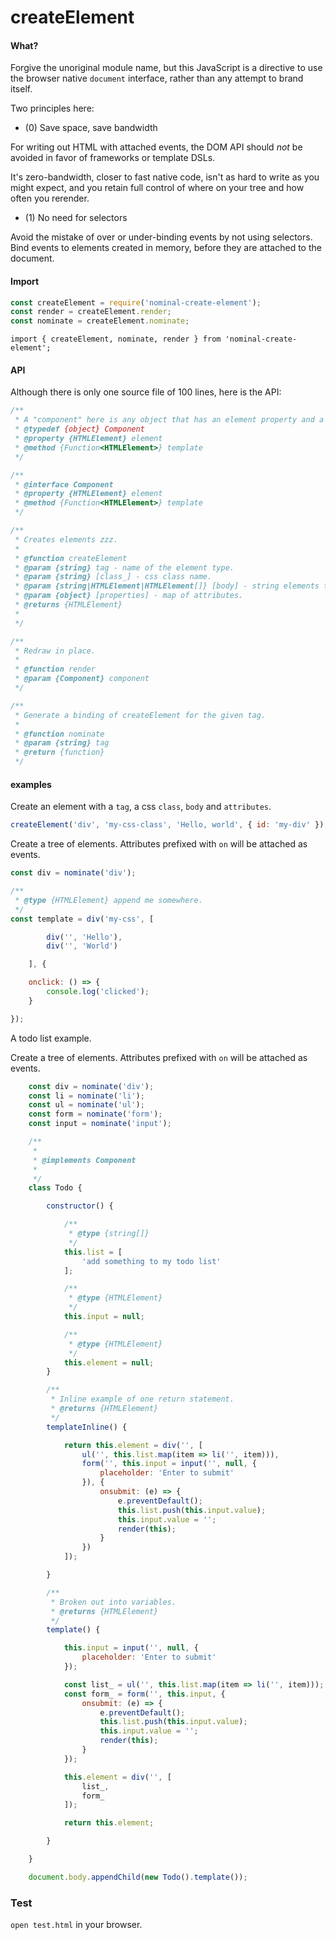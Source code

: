 # createElement

#### What?

Forgive the unoriginal module name, but this JavaScript is a directive to use the browser native `document` interface,
rather than any attempt to brand itself.

Two principles here:

- (0) Save space, save bandwidth

For writing out HTML with attached events, the DOM API should *not* be avoided in favor of frameworks or template DSLs.

It's zero-bandwidth, closer to fast native code, isn't as hard to write as you might expect, and you retain full
control of where on your tree and how often you rerender.

- (1) No need for selectors

Avoid the mistake of over or under-binding events by not using selectors. Bind events to elements created in memory,
before they are attached to the document.

#### Import

```js
const createElement = require('nominal-create-element');
const render = createElement.render;
const nominate = createElement.nominate;
```

`import { createElement, nominate, render } from 'nominal-create-element';`

#### API

Although there is only one source file of 100 lines, here is the API:

```js
/**
 * A "component" here is any object that has an element property and a template method.
 * @typedef {object} Component
 * @property {HTMLElement} element
 * @method {Function<HTMLElement>} template
 */

/**
 * @interface Component
 * @property {HTMLElement} element
 * @method {Function<HTMLElement>} template
 */

/**
 * Creates elements zzz.
 *
 * @function createElement
 * @param {string} tag - name of the element type.
 * @param {string} [class_] - css class name.
 * @param {string|HTMLElement|HTMLElement[]} [body] - string elements to form the body.
 * @param {object} [properties] - map of attributes.
 * @returns {HTMLElement}
 *
 */

/**
 * Redraw in place.
 *
 * @function render
 * @param {Component} component
 */

/**
 * Generate a binding of createElement for the given tag.
 *
 * @function nominate
 * @param {string} tag
 * @return {function}
 */
```

#### examples

Create an element with a `tag`, a css `class`, `body` and `attributes`.

```js
createElement('div', 'my-css-class', 'Hello, world', { id: 'my-div' });
```

Create a tree of elements. Attributes prefixed with `on` will be attached as events.

```js
const div = nominate('div');

/**
 * @type {HTMLElement} append me somewhere.
 */
const template = div('my-css', [

        div('', 'Hello'),
        div('', 'World')

    ], {

    onclick: () => {
        console.log('clicked');
    }

});

```

A todo list example.

Create a tree of elements. Attributes prefixed with `on` will be attached as events.

```js
    const div = nominate('div');
    const li = nominate('li');
    const ul = nominate('ul');
    const form = nominate('form');
    const input = nominate('input');

    /**
     *
     * @implements Component
     *
     */
    class Todo {

        constructor() {

            /**
             * @type {string[]}
             */
            this.list = [
                'add something to my todo list'
            ];

            /**
             * @type {HTMLElement}
             */
            this.input = null;

            /**
             * @type {HTMLElement}
             */
            this.element = null;
        }

        /**
         * Inline example of one return statement.
         * @returns {HTMLElement}
         */
        templateInline() {

            return this.element = div('', [
                ul('', this.list.map(item => li('', item))),
                form('', this.input = input('', null, {
                    placeholder: 'Enter to submit'
                }), {
                    onsubmit: (e) => {
                        e.preventDefault();
                        this.list.push(this.input.value);
                        this.input.value = '';
                        render(this);
                    }
                })
            ]);

        }

        /**
         * Broken out into variables.
         * @returns {HTMLElement}
         */
        template() {

            this.input = input('', null, {
                placeholder: 'Enter to submit'
            });

            const list_ = ul('', this.list.map(item => li('', item)));
            const form_ = form('', this.input, {
                onsubmit: (e) => {
                    e.preventDefault();
                    this.list.push(this.input.value);
                    this.input.value = '';
                    render(this);
                }
            });

            this.element = div('', [
                list_,
                form_
            ]);

            return this.element;

        }

    }

    document.body.appendChild(new Todo().template());

```
### Test

`open test.html` in your browser.
